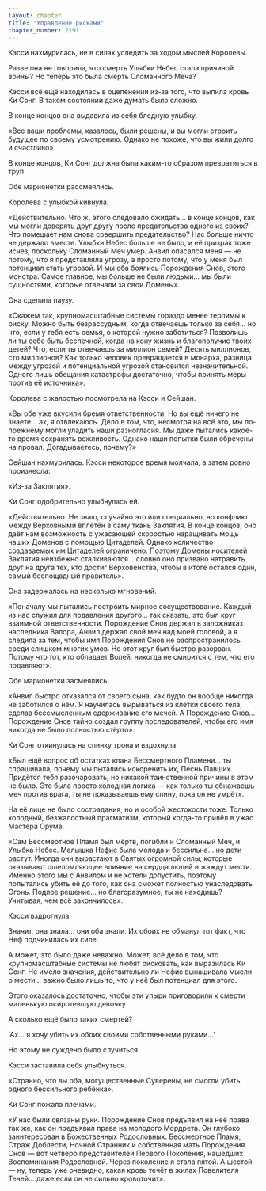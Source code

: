```yaml
---
layout: chapter
title: "Управление рисками"
chapter_number: 2191
---
```




Кэсси нахмурилась, не в силах уследить за ходом мыслей Королевы.

Разве она не говорила, что смерть Улыбки Небес стала причиной войны? Но теперь это была смерть Сломанного Меча?

Кэсси всё ещё находилась в оцепенении из-за того, что выпила кровь Ки Сонг. В таком состоянии даже думать было сложно.

В конце концов она выдавила из себя бледную улыбку.

«Все ваши проблемы, казалось, были решены, и вы могли строить будущее по своему усмотрению. Однако не похоже, что вы жили долго и счастливо».

В конце концов, Ки Сонг должна была каким-то образом превратиться в труп.

Обе марионетки рассмеялись.

Королева с улыбкой кивнула.

«Действительно. Что ж, этого следовало ожидать... в конце концов, как мы могли доверять друг другу после предательства одного из своих? Что помешает нам снова совершить предательство? Нас больше ничто не держало вместе. Улыбки Небес больше не было, и её призрак тоже исчез, поскольку Сломанный Меч умер. Анвил опасался меня — не потому, что я представляла угрозу, а просто потому, что у меня был потенциал стать угрозой. И мы оба боялись Порождения Снов, этого монстра. Самое главное, мы больше не были людьми... мы были сущностями, которые отвечали за свои Домены».

Она сделала паузу.

«Скажем так, крупномасштабные системы гораздо менее терпимы к риску. Можно быть безрассудным, когда отвечаешь только за себя... но что, если у тебя есть семья, о которой нужно заботиться? Позволишь ли ты себе быть беспечной, когда на кону жизнь и благополучие твоих детей? Что, если ты отвечаешь за миллион семей? Десять миллионов, сто миллионов? Как только человек превращается в монарха, разница между угрозой и потенциальной угрозой становится незначительной. Одного лишь обещания катастрофы достаточно, чтобы принять меры против её источника».

Королева с жалостью посмотрела на Кэсси и Сейшан.

«Вы обе уже вкусили бремя ответственности. Но вы ещё ничего не знаете... ах, я отвлекаюсь. Дело в том, что, несмотря на всё это, мы по-прежнему могли уладить наши разногласия. Мы даже пытались какое-то время сохранять вежливость. Однако наши попытки были обречены на провал. Догадываетесь, почему?»

Сейшан нахмурилась. Кэсси некоторое время молчала, а затем ровно произнесла:

«Из-за Заклятия».

Ки Сонг одобрительно улыбнулась ей.

«Действительно. Не знаю, случайно это или специально, но конфликт между Верховными вплетён в саму ткань Заклятия. В конце концов, оно даёт нам возможность с ужасающей скоростью наращивать мощь наших Доменов с помощью Цитаделей. Однако количество создаваемых им Цитаделей ограничено. Поэтому Домены носителей Заклятия неизбежно сталкиваются... словно оно призвано натравить друг на друга тех, кто достиг Верховенства, чтобы в итоге остался один, самый беспощадный правитель».

Она задержалась на несколько мгновений.

«Поначалу мы пытались построить мирное сосуществование. Каждый из нас служил для подавления другого... так сказать, это был круг взаимной ответственности. Порождение Снов держал в заложниках наследника Валора, Анвил держал свой меч над моей головой, а я следила за тем, чтобы имя Порождения Снов не распространилось среди слишком многих умов. Но этот круг был быстро разорван. Потому что тот, кто обладает Волей, никогда не смирится с тем, что его подавляют».

Обе марионетки засмеялись.

«Анвил быстро отказался от своего сына, как будто он вообще никогда не заботился о нём. Я научилась вырываться из клетки своего тела, сделав бессмысленным сдерживание его мечей. А Порождение Снов... Порождение Снов тайно создал группу последователей, чтобы его имя никогда не было полностью стёрто».

Ки Сонг откинулась на спинку трона и вздохнула.

«Был ещё вопрос об остатках клана Бессмертного Пламени… ты спрашивала, почему мы пытались искоренить их, Песнь Павших. Придётся тебя разочаровать, но никакой таинственной причины в этом не было. Это была просто холодная логика — как только ты обнажаешь меч против врага, ты не показываешь ему спину, пока он не умрёт».

На её лице не было сострадания, но и особой жестокости тоже. Только холодный, безжалостный прагматизм, который когда-то привёл в ужас Мастера Орума.

«Сам Бессмертное Пламя был мёртв, погибли и Сломанный Меч, и Улыбка Небес. Малышка Нефис была молода и бессильна... но дети растут. Иногда они вырастают в Святых огромной силы, которые оказывают ошеломляющее влияние на сердца людей и жаждут мести. Именно этого мы с Анвилом и не хотели допустить, поэтому попытались убить её до того, как она сможет полностью унаследовать Огонь. Подлое решение... но благоразумное, ты не находишь? Учитывая, чем всё закончилось».

Кэсси вздрогнула.

Значит, она знала... они оба знали. Их обоих не обманул тот факт, что Неф подчинилась их силе.

А может, это было даже неважно. Может, всё дело в том, что крупномасштабные системы не любят рисковать, как выразилась Ки Сонг. Не имело значения, действительно ли Нефис вынашивала мысли о мести... важно было лишь то, что у неё был потенциал для этого.

Этого оказалось достаточно, чтобы эти упыри приговорили к смерти маленькую осиротевшую девочку.

А сколько ещё было таких смертей?

'Ах... я хочу убить их обоих своими собственными руками...'

Но этому не суждено было случиться.

Кэсси заставила себя улыбнуться.

«Странно, что вы оба, могущественные Суверены, не смогли убить одного бессильного ребёнка».

Ки Сонг пожала плечами.

«У нас были связаны руки. Порождение Снов предъявил на неё права так же, как он предъявил права на молодого Мордрета. Он глубоко заинтересован в Божественных Родословных. Бессмертное Пламя, Страж Доблести, Ночной Странник и собственная мать Порождения Снов — вот четверо представителей Первого Поколения, нашедших Воспоминания Родословной. Через поколение я стала пятой. А шестой — ну, теперь уже очевидно, какая кровь течёт в жилах Повелителя Теней... даже если он не сильно кровоточит».

